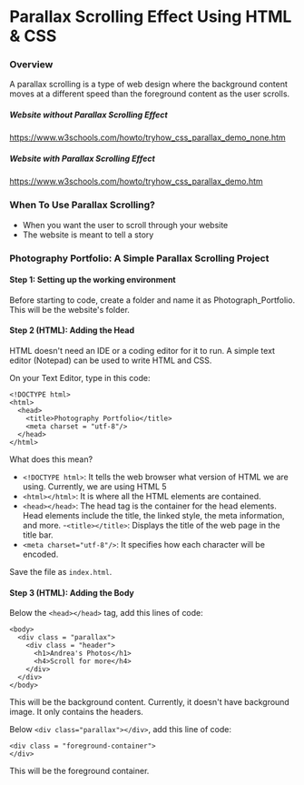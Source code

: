 # Parallax Scrolling Effect Using HTML & CSS


### Overview
A parallax scrolling is a type of web design where the background content moves at a different speed than the foreground content as the user scrolls.

##### Website without Parallax Scrolling Effect
https://www.w3schools.com/howto/tryhow_css_parallax_demo_none.htm

##### Website with Parallax Scrolling Effect
https://www.w3schools.com/howto/tryhow_css_parallax_demo.htm


### When To Use Parallax Scrolling?
- When you want the user to scroll through your website
- The website is meant to tell a story


### Photography Portfolio: A Simple Parallax Scrolling Project

#### Step 1: Setting up the working environment
Before starting to code, create a folder and name it as Photograph_Portfolio. This will be the website's folder. 

#### Step 2 (HTML): Adding the Head

HTML doesn't need an IDE or a coding editor for it to run. A simple text editor (Notepad) can be used to write HTML and CSS.

On your Text Editor, type in this code:

```
<!DOCTYPE html>
<html>
  <head>
    <title>Photography Portfolio</title>
    <meta charset = "utf-8"/>
  </head>
</html>
```
What does this mean?
- ```<!DOCTYPE html>```: It tells the web browser what version of HTML we are using. Currently, we are using HTML 5
- ```<html></html>```: It is where all the HTML elements are contained.
- ```<head></head>```: The head tag is the container for the head elements. Head elements include the title, the linked style, the meta information, and more.
-```<title></title>```: Displays the title of the web page in the title bar.
- ```<meta charset="utf-8"/>```: It specifies how each character will be encoded.

Save the file as ```index.html```.


#### Step 3 (HTML): Adding the Body

Below the ```<head></head>``` tag, add this lines of code:

```
<body>
  <div class = "parallax">
    <div class = "header">
      <h1>Andrea's Photos</h1>
      <h4>Scroll for more</h4>
    </div>
  </div>
</body>
```

This will be the background content. Currently, it doesn't have background image. It only contains the headers.

Below ```<div class="parallax"></div>```, add this line of code:

```
<div class = "foreground-container">
</div>
```
This will be the foreground container.
